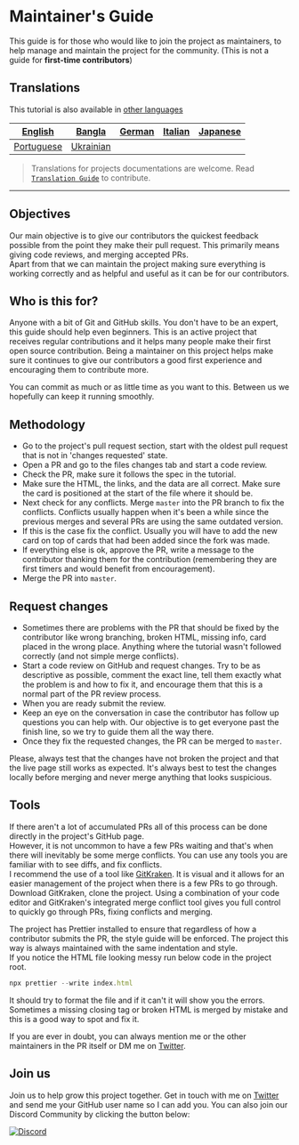 # Maintainer's Guide

This guide is for those who would like to join the project as maintainers, to help manage and maintain the project for the community. (This is not a guide for **first-time contributors**)

## Translations

This tutorial is also available in [other languages](translations/translation.md)

| [English](maintainer_guide.md)   | [Bangla](translations/maintainer_guide/maintainer_guide.ben.md) | [German](translations/maintainer_guide/maintainer_guide.ger.md) | [Italian](translations/maintainer_guide/maintainer_guide.ita.md) | [Japanese](translations/maintainer_guide/maintainer_guide.jpn.md) |
| :---: | :---: | :---: | :---: | :---: |
| [Portuguese](translations/maintainer_guide/maintainer_guide.por.md) | [Ukrainian](/translations/maintainer_guide/maintainer_guide.ukr.md) |

> Translations for projects documentations are welcome. Read [`Translation Guide`](translations/translation.md) to contribute.

---

## Objectives

Our main objective is to give our contributors the quickest feedback possible from the point they make their pull request. This primarily means giving code reviews, and merging accepted PRs.  
Apart from that we can maintain the project making sure everything is working correctly and as helpful and useful as it can be for our contributors.

## Who is this for?

Anyone with a bit of Git and GitHub skills. You don't have to be an expert, this guide should help even beginners. This is an active project that receives regular contributions and it helps many people make their first open source contribution. Being a maintainer on this project helps make sure it continues to give our contributors a good first experience and encouraging them to contribute more.

You can commit as much or as little time as you want to this. Between us we hopefully can keep it running smoothly.

## Methodology

- Go to the project's pull request section, start with the oldest pull request that is not in 'changes requested' state.
- Open a PR and go to the files changes tab and start a code review.
- Check the PR, make sure it follows the spec in the tutorial.
- Make sure the HTML, the links, and the data are all correct. Make sure the card is positioned at the start of the file where it should be.
- Next check for any conflicts. Merge `master` into the PR branch to fix the conflicts. Conflicts usually happen when it's been a while since the previous merges and several PRs are using the same outdated version.
- If this is the case fix the conflict. Usually you will have to add the new card on top of cards that had been added since the fork was made.
- If everything else is ok, approve the PR, write a message to the contributor thanking them for the contribution (remembering they are first timers and would benefit from encouragement).
- Merge the PR into `master`.

## Request changes

- Sometimes there are problems with the PR that should be fixed by the contributor like wrong branching, broken HTML, missing info, card placed in the wrong place. Anything where the tutorial wasn't followed correctly (and not simple merge conflicts).
- Start a code review on GitHub and request changes. Try to be as descriptive as possible, comment the exact line, tell them exactly what the problem is and how to fix it, and encourage them that this is a normal part of the PR review process.
- When you are ready submit the review.
- Keep an eye on the conversation in case the contributor has follow up questions you can help with. Our objective is to get everyone past the finish line, so we try to guide them all the way there.
- Once they fix the requested changes, the PR can be merged to `master`.

Please, always test that the changes have not broken the project and that the live page still works as expected. It's always best to test the changes locally before merging and never merge anything that looks suspicious.

## Tools

If there aren't a lot of accumulated PRs all of this process can be done directly in the project's GitHub page.  
However, it is not uncommon to have a few PRs waiting and that's when there will inevitably be some merge conflicts. You can use any tools you are familiar with to see diffs, and fix conflicts.  
I recommend the use of a tool like [GitKraken](https://www.gitkraken.com/download). It is visual and it allows for an easier management of the project when there is a few PRs to go through.  
Download GitKraken, clone the project. Using a combination of your code editor and GitKraken's integrated merge conflict tool gives you full control to quickly go through PRs, fixing conflicts and merging.

The project has Prettier installed to ensure that regardless of how a contributor submits the PR, the style guide will be enforced. The project this way is always maintained with the same indentation and style.  
If you notice the HTML file looking messy run below code in the project root.

```js
npx prettier --write index.html
```

It should try to format the file and if it can't it will show you the errors. Sometimes a missing closing tag or broken HTML is merged by mistake and this is a good way to spot and fix it.

If you are ever in doubt, you can always mention me or the other maintainers in the PR itself or DM me on [Twitter](https://twitter.com/Syknapse).

## Join us

Join us to help grow this project together. Get in touch with me on [Twitter](https://twitter.com/Syknapse) and send me your GitHub user name so I can add you. You can also join our Discord Community by clicking the button below:

[![Discord](https://badgen.net/discord/online-members/tWkvS4ueVF?label=Join%20Our%20Discord%20Server&icon=discord)](https://discord.gg/tWkvS4ueVF 'Join our Discord server!')
